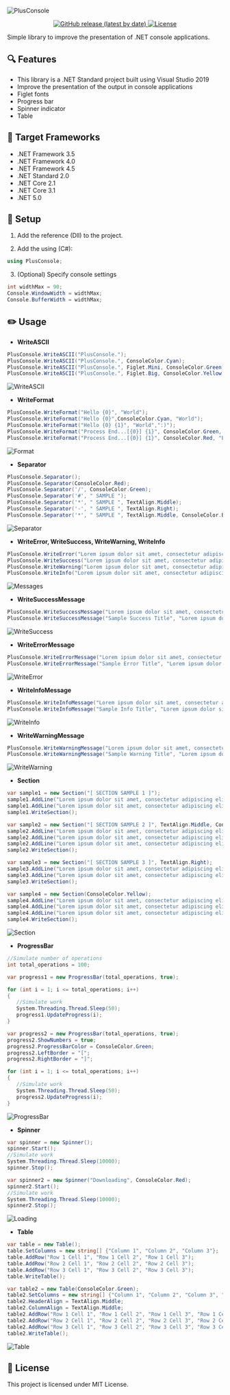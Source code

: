 <p align="center">
   
   ![PlusConsole](https://user-images.githubusercontent.com/25779434/129614681-3cf7bc78-e393-4091-89f4-b70c4a7ba327.png)
</p>


<p align="center">
   <a href="https://github.com/Spartanx10000/PlusConsole/releases">
      <img alt="GitHub release (latest by date)" src="https://img.shields.io/github/v/release/Spartanx10000/PlusConsole">
   </a>
   <a href="https://github.com/Spartanx10000/PlusConsole/blob/master/LICENSE">
      <img alt="License" src="https://img.shields.io/github/license/Spartanx10000/PlusConsole">
   </a>
   
</p>

Simple library to improve the presentation of .NET console applications.

## :mag: Features
- This library is a .NET Standard project built using Visual Studio 2019
- Improve the presentation of the output in console applications
- Figlet fonts 
- Progress bar
- Spinner indicator
- Table

## :pushpin: Target Frameworks
- .NET Framework 3.5
- .NET Framework 4.0
- .NET Framework 4.5
- .NET Standard 2.0
- .NET Core 2.1
- .NET Core 3.1
- .NET 5.0

   
## :wrench: Setup
1. Add the reference (Dll) to the project.

2. Add the using (C#):
```csharp
using PlusConsole;
```

3. (Optional) Specify console settings
```csharp
int widthMax = 90;
Console.WindowWidth = widthMax;
Console.BufferWidth = widthMax;
```

## :pencil2: Usage

- **WriteASCII**
```csharp
PlusConsole.WriteASCII("PlusConsole.");
PlusConsole.WriteASCII("PlusConsole.", ConsoleColor.Cyan);
PlusConsole.WriteASCII("PlusConsole.", Figlet.Mini, ConsoleColor.Green);
PlusConsole.WriteASCII("PlusConsole.", Figlet.Big, ConsoleColor.Yellow);     
```
![WriteASCII](https://user-images.githubusercontent.com/25779434/66510459-51340800-ea92-11e9-941a-e28862fd5c1a.png)

- **WriteFormat**
```csharp
PlusConsole.WriteFormat("Hello {0}", "World");
PlusConsole.WriteFormat("Hello {0}",ConsoleColor.Cyan, "World");
PlusConsole.WriteFormat("Hello {0} {1}", "World",":)");
PlusConsole.WriteFormat("Process End...[{0}] {1}", ConsoleColor.Green, "OK", "2 Records");
PlusConsole.WriteFormat("Process End...[{0}] {1}", ConsoleColor.Red, "Error", "404");
```
![Format](https://user-images.githubusercontent.com/25779434/124818566-6d473080-df28-11eb-98e9-9615473ef685.png)

- **Separator**
```csharp
PlusConsole.Separator();
PlusConsole.Separator(ConsoleColor.Red);
PlusConsole.Separator('/', ConsoleColor.Green);
PlusConsole.Separator('#', " SAMPLE ");
PlusConsole.Separator('*', " SAMPLE ", TextAlign.Middle);
PlusConsole.Separator('-', " SAMPLE ", TextAlign.Right);
PlusConsole.Separator('*', " SAMPLE ", TextAlign.Middle, ConsoleColor.Blue);     
```
![Separator](https://user-images.githubusercontent.com/25779434/66511455-31054880-ea94-11e9-93a7-c076c216e5f2.png)

- **WriteError, WriteSuccess, WriteWarning, WriteInfo**
```csharp
PlusConsole.WriteError("Lorem ipsum dolor sit amet, consectetur adipiscing elit.");
PlusConsole.WriteSuccess("Lorem ipsum dolor sit amet, consectetur adipiscing elit.");
PlusConsole.WriteWarning("Lorem ipsum dolor sit amet, consectetur adipiscing elit.");
PlusConsole.WriteInfo("Lorem ipsum dolor sit amet, consectetur adipiscing elit.");     
```
![Messages](https://user-images.githubusercontent.com/25779434/124818673-8e0f8600-df28-11eb-8c01-37a1c58b0962.png)

- **WriteSuccessMessage**
```csharp
PlusConsole.WriteSuccessMessage("Lorem ipsum dolor sit amet, consectetur adipiscing elit. Phasellus posuere condimentum ex, nec cursus augue feugiat vitae. Aliquam fringilla lorem et sodales ullamcorper. Integer sollicitudin urna auctor nulla iaculis ultricies.");
PlusConsole.WriteSuccessMessage("Sample Success Title", "Lorem ipsum dolor sit amet, consectetur adipiscing elit. Phasellus posuere condimentum ex, nec cursus augue feugiat vitae. Aliquam fringilla lorem et sodales ullamcorper. Integer sollicitudin urna auctor nulla iaculis ultricies.");
```
![WriteSuccess](https://user-images.githubusercontent.com/25779434/66511664-95c0a300-ea94-11e9-950b-eb1231406c2d.png)

- **WriteErrorMessage**
```csharp
PlusConsole.WriteErrorMessage("Lorem ipsum dolor sit amet, consectetur adipiscing elit. Phasellus posuere condimentum ex, nec cursus augue feugiat vitae. Aliquam fringilla lorem et sodales ullamcorper. Integer sollicitudin urna auctor nulla iaculis ultricies.");
PlusConsole.WriteErrorMessage("Sample Error Title", "Lorem ipsum dolor sit amet, consectetur adipiscing elit. Phasellus posuere condimentum ex, nec cursus augue feugiat vitae. Aliquam fringilla lorem et sodales ullamcorper. Integer sollicitudin urna auctor nulla iaculis ultricies.");
```
![WriteError](https://user-images.githubusercontent.com/25779434/66511835-f4861c80-ea94-11e9-8f13-e662383bcea4.png)

- **WriteInfoMessage**
```csharp
PlusConsole.WriteInfoMessage("Lorem ipsum dolor sit amet, consectetur adipiscing elit. Phasellus posuere condimentum ex, nec cursus augue feugiat vitae. Aliquam fringilla lorem et sodales ullamcorper. Integer sollicitudin urna auctor nulla iaculis ultricies.");
PlusConsole.WriteInfoMessage("Sample Info Title", "Lorem ipsum dolor sit amet, consectetur adipiscing elit. Phasellus posuere condimentum ex, nec cursus augue feugiat vitae. Aliquam fringilla lorem et sodales ullamcorper. Integer sollicitudin urna auctor nulla iaculis ultricies.");
```
![WriteInfo](https://user-images.githubusercontent.com/25779434/68891703-a214cd00-06de-11ea-962b-fc9b16b3f059.png)

- **WriteWarningMessage**
```csharp
PlusConsole.WriteWarningMessage("Lorem ipsum dolor sit amet, consectetur adipiscing elit. Phasellus posuere condimentum ex, nec cursus augue feugiat vitae. Aliquam fringilla lorem et sodales ullamcorper. Integer sollicitudin urna auctor nulla iaculis ultricies.");
PlusConsole.WriteWarningMessage("Sample Warning Title", "Lorem ipsum dolor sit amet, consectetur adipiscing elit. Phasellus posuere condimentum ex, nec cursus augue feugiat vitae. Aliquam fringilla lorem et sodales ullamcorper. Integer sollicitudin urna auctor nulla iaculis ultricies.");
```
![WriteWarning](https://user-images.githubusercontent.com/25779434/68891784-ccff2100-06de-11ea-914d-c7813628e1d1.png)

- **Section**
```csharp
var sample1 = new Section("[ SECTION SAMPLE 1 ]");
sample1.AddLine("Lorem ipsum dolor sit amet, consectetur adipiscing elit.");
sample1.AddLine("Lorem ipsum dolor sit amet, consectetur adipiscing elit.");
sample1.WriteSection();

var sample2 = new Section("[ SECTION SAMPLE 2 ]", TextAlign.Middle, ConsoleColor.Blue);
sample2.AddLine("Lorem ipsum dolor sit amet, consectetur adipiscing elit.");
sample2.AddLine("Lorem ipsum dolor sit amet, consectetur adipiscing elit.", TextAlign.Middle);
sample2.AddLine("Lorem ipsum dolor sit amet, consectetur adipiscing elit.", TextAlign.Right);
sample2.WriteSection();

var sample3 = new Section("[ SECTION SAMPLE 3 ]", TextAlign.Right);
sample3.AddLine("Lorem ipsum dolor sit amet, consectetur adipiscing elit.");
sample3.AddLine("Lorem ipsum dolor sit amet, consectetur adipiscing elit.");
sample3.WriteSection();

var sample4 = new Section(ConsoleColor.Yellow);
sample4.AddLine("Lorem ipsum dolor sit amet, consectetur adipiscing elit.");
sample4.AddLine("Lorem ipsum dolor sit amet, consectetur adipiscing elit.");
sample4.AddLine("Lorem ipsum dolor sit amet, consectetur adipiscing elit.");
sample4.WriteSection();
```
![Section](https://user-images.githubusercontent.com/25779434/124818876-ca42e680-df28-11eb-8d58-0e2f465ff762.png)

- **ProgressBar**
```csharp
//Simulate number of operations
int total_operations = 100;

var progress1 = new ProgressBar(total_operations, true);

for (int i = 1; i <= total_operations; i++)
{
   //Simulate work
   System.Threading.Thread.Sleep(50);
   progress1.UpdateProgress(i);
}

var progress2 = new ProgressBar(total_operations, true);
progress2.ShowNumbers = true;
progress2.ProgressBarColor = ConsoleColor.Green;
progress2.LeftBorder = "[";
progress2.RightBorder = "]";

for (int i = 1; i <= total_operations; i++)
{
   //Simulate work
   System.Threading.Thread.Sleep(50);
   progress2.UpdateProgress(i);
}
```
![ProgressBar](https://user-images.githubusercontent.com/25779434/68892653-b0fc7f00-06e0-11ea-9077-d0bb74c6020f.png)

- **Spinner**
```csharp
var spinner = new Spinner();
spinner.Start();
//Simulate work
System.Threading.Thread.Sleep(10000);
spinner.Stop();

var spinner2 = new Spinner("Downloading", ConsoleColor.Red);
spinner2.Start();
//Simulate work
System.Threading.Thread.Sleep(10000);
spinner2.Stop();
```
![Loading](https://user-images.githubusercontent.com/25779434/68892957-5dd6fc00-06e1-11ea-92a5-a84d7c3ab15d.png)

- **Table**
```csharp
var table = new Table();
table.SetColumns = new string[] {"Column 1", "Column 2", "Column 3"};
table.AddRow("Row 1 Cell 1", "Row 1 Cell 2", "Row 1 Cell 3");
table.AddRow("Row 2 Cell 1", "Row 2 Cell 2", "Row 2 Cell 3");
table.AddRow("Row 3 Cell 1", "Row 3 Cell 2", "Row 3 Cell 3");
table.WriteTable();

var table2 = new Table(ConsoleColor.Green);
table2.SetColumns = new string[] {"Column 1", "Column 2", "Column 3", "Column 4"};
table2.HeaderAlign = TextAlign.Middle;
table2.ColumnAlign = TextAlign.Middle;
table2.AddRow("Row 1 Cell 1", "Row 1 Cell 2", "Row 1 Cell 3", "Row 1 Cell 4");
table2.AddRow("Row 2 Cell 1", "Row 2 Cell 2", "Row 2 Cell 3", "Row 2 Cell 4");
table2.AddRow("Row 3 Cell 1", "Row 3 Cell 2", "Row 3 Cell 3", "Row 3 Cell 4");
table2.WriteTable();
```
![Table](https://user-images.githubusercontent.com/25779434/124819070-02e2c000-df29-11eb-9ef1-d7ebaa9e4dc9.png)

## :memo: License
This project is licensed under MIT License.
